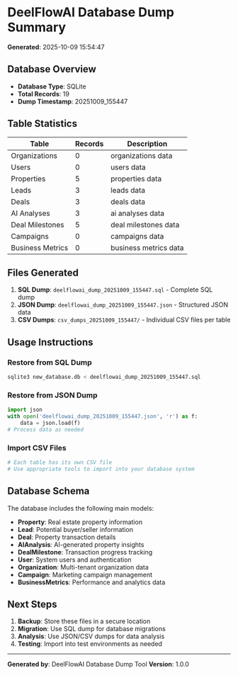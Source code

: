 # DeelFlowAI Database Dump Summary
**Generated**: 2025-10-09 15:54:47

## Database Overview
- **Database Type**: SQLite
- **Total Records**: 19
- **Dump Timestamp**: 20251009_155447

## Table Statistics
| Table | Records | Description |
|-------|---------|-------------|
| Organizations | 0 | organizations data |
| Users | 0 | users data |
| Properties | 5 | properties data |
| Leads | 3 | leads data |
| Deals | 3 | deals data |
| AI Analyses | 3 | ai analyses data |
| Deal Milestones | 5 | deal milestones data |
| Campaigns | 0 | campaigns data |
| Business Metrics | 0 | business metrics data |

## Files Generated
1. **SQL Dump**: `deelflowai_dump_20251009_155447.sql` - Complete SQL dump
2. **JSON Dump**: `deelflowai_dump_20251009_155447.json` - Structured JSON data
3. **CSV Dumps**: `csv_dumps_20251009_155447/` - Individual CSV files per table

## Usage Instructions

### Restore from SQL Dump
```bash
sqlite3 new_database.db < deelflowai_dump_20251009_155447.sql
```

### Restore from JSON Dump
```python
import json
with open('deelflowai_dump_20251009_155447.json', 'r') as f:
    data = json.load(f)
# Process data as needed
```

### Import CSV Files
```bash
# Each table has its own CSV file
# Use appropriate tools to import into your database system
```

## Database Schema
The database includes the following main models:
- **Property**: Real estate property information
- **Lead**: Potential buyer/seller information  
- **Deal**: Property transaction details
- **AIAnalysis**: AI-generated property insights
- **DealMilestone**: Transaction progress tracking
- **User**: System users and authentication
- **Organization**: Multi-tenant organization data
- **Campaign**: Marketing campaign management
- **BusinessMetrics**: Performance and analytics data

## Next Steps
1. **Backup**: Store these files in a secure location
2. **Migration**: Use SQL dump for database migrations
3. **Analysis**: Use JSON/CSV dumps for data analysis
4. **Testing**: Import into test environments as needed

---
**Generated by**: DeelFlowAI Database Dump Tool
**Version**: 1.0.0
